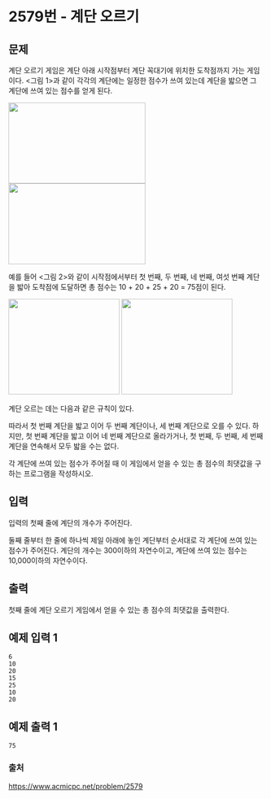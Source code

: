 # 2579번 - 계단 오르기   
## 문제   
계단 오르기 게임은 계단 아래 시작점부터 계단 꼭대기에 위치한 도착점까지 가는 게임이다. &lt;그림 1&gt;과 같이 각각의 계단에는 일정한 점수가 쓰여 있는데 계단을 밟으면 그 계단에 쓰여 있는 점수를 얻게 된다.   
   
<img alt="" src="/upload/images/k64or2GOK1vmpEig7Ud.png" style="height:159px; width:269px"/>   
   
<img alt="" src="https://www.acmicpc.net/upload/images/k64or2GOK1vmpEig7Ud.png" style="height:159px; width:269px"/>   
   
예를 들어 &lt;그림 2&gt;와 같이 시작점에서부터 첫 번째, 두 번째, 네 번째, 여섯 번째 계단을 밟아 도착점에 도달하면 총 점수는 10 + 20 + 25 + 20 = 75점이 된다.   
   
<img alt="" src="/upload/images/f62omMF2kQYD5rDct.png" style="height:188px; width:218px"/>   
   
<img alt="" src="https://www.acmicpc.net/upload/images/f62omMF2kQYD5rDct.png" style="height:188px; width:218px"/>   
   
계단 오르는 데는 다음과 같은 규칙이 있다.   
   
따라서 첫 번째 계단을 밟고 이어 두 번째 계단이나, 세 번째 계단으로 오를 수 있다. 하지만, 첫 번째 계단을 밟고 이어 네 번째 계단으로 올라가거나, 첫 번째, 두 번째, 세 번째 계단을 연속해서 모두 밟을 수는 없다.   
   
각 계단에 쓰여 있는 점수가 주어질 때 이 게임에서 얻을 수 있는 총 점수의 최댓값을 구하는 프로그램을 작성하시오.   
   
## 입력   
입력의 첫째 줄에 계단의 개수가 주어진다.   
   
둘째 줄부터 한 줄에 하나씩 제일 아래에 놓인 계단부터 순서대로 각 계단에 쓰여 있는 점수가 주어진다. 계단의 개수는 300이하의 자연수이고, 계단에 쓰여 있는 점수는 10,000이하의 자연수이다.   
   
## 출력   
첫째 줄에 계단 오르기 게임에서 얻을 수 있는 총 점수의 최댓값을 출력한다.   
   
## 예제 입력 1   
```   
6
10
20
15
25
10
20   
```   
## 예제 출력 1   
```   
75   
```   

### 출처
https://www.acmicpc.net/problem/2579